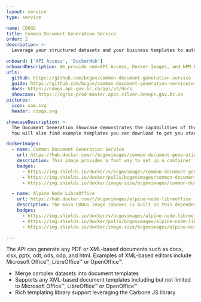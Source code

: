 ```yaml
---
layout: service
type: service

name: CDOGS
title: Common Document Generation Service
order: 2
description: >-
  Leverage your structured datasets and your business templates to automatically populate printable documents, spreadsheets, presentations, or PDFs using the Common Document Generation Service.

onboard: ['API Access', 'DockerHub']
onboardDescription: We provide <em>API Access, Docker Images, and NPM Packages</em> for the Common Document Generation Service.
urls:
  github: https://github.com/bcgov/common-document-generation-service
  guide: https://github.com/bcgov/common-document-generation-service/wiki
  docs: https://cdogs.api.gov.bc.ca/api/v2/docs
  showcase: https://dgrsc-prod-master.apps.silver.devops.gov.bc.ca
pictures:
  icon: sam.svg
  header: cdogs.svg

showcaseDescription: >-
  The Document Generation Showcase demonstrates the capabilities of the Common Document Generation Service API (CDOGS).
  You will also find example templates you can download to get you started within this demo app.

dockerImages:
  - name: Common Document Generation Service
    url: https://hub.docker.com/r/bcgovimages/common-document-generation-service
    description: This image provides a fast way to set up a container (Alpine Linux, NodeJS, the LibreOffice library).
    badges:
      - https://img.shields.io/docker/v/bcgovimages/common-document-generation-service.svg?sort=semver
      - https://img.shields.io/docker/pulls/bcgovimages/common-document-generation-service.svg
      - https://img.shields.io/docker/image-size/bcgovimages/common-document-generation-service.svg

  - name: Alpine Node LibreOffice
    url: https://hub.docker.com/r/bcgovimages/alpine-node-libreoffice
    description: The main CDOGS image (above) is built on this dependency image that contains the open source LibreOffice application running on Alpine Node. Alpine Node is a minimal Node.js built on Alpine Linux.
    badges:
      - https://img.shields.io/docker/v/bcgovimages/alpine-node-libreoffice.svg?sort=semver
      - https://img.shields.io/docker/pulls/bcgovimages/alpine-node-libreoffice.svg
      - https://img.shields.io/docker/image-size/bcgovimages/alpine-node-libreoffice.svg

---
```

The API can generate any PDF or XML-based documents such as docx, xlsx, pptx, odt, ods, odp, and html. Examples of XML-based editors include Microsoft Office&#x2122;, LibreOffice&#x2122; or OpenOffice&#x2122;.

- Merge complex datasets into document templates
- Supports any XML-based document templates including but not limited to Microsoft Office&#x2122;, LibreOffice&#x2122; or OpenOffice&#x2122;
- Rich templating library support leveraging the Carbone JS library
